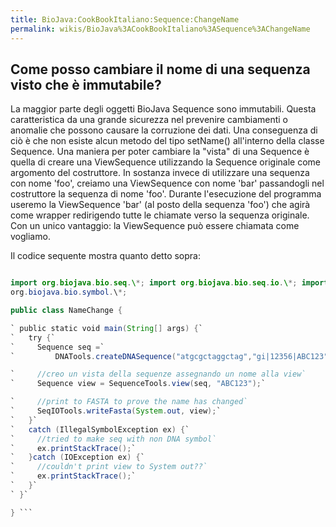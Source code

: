 ```yaml
---
title: BioJava:CookBookItaliano:Sequence:ChangeName
permalink: wikis/BioJava%3ACookBookItaliano%3ASequence%3AChangeName
---
```


Come posso cambiare il nome di una sequenza visto che è immutabile?
-------------------------------------------------------------------

La maggior parte degli oggetti BioJava Sequence sono immutabili. Questa
caratteristica da una grande sicurezza nel prevenire cambiamenti o
anomalie che possono causare la corruzione dei dati. Una conseguenza di
ciò è che non esiste alcun metodo del tipo setName() all'interno della
classe Sequence. Una maniera per poter cambiare la "vista" di una
Sequence è quella di creare una ViewSequence utilizzando la Sequence
originale come argomento del costruttore. In sostanza invece di
utilizzare una sequenza con nome 'foo', creiamo una ViewSequence con
nome 'bar' passandogli nel costruttore la sequenza di nome 'foo'.
Durante l'esecuzione del programma useremo la ViewSequence 'bar' (al
posto della sequenza 'foo') che agirà come wrapper redirigendo tutte le
chiamate verso la sequenza originale. Con un unico vantaggio: la
ViewSequence può essere chiamata come vogliamo.

Il codice sequente mostra quanto detto sopra:

```java import java.io.\*;

import org.biojava.bio.seq.\*; import org.biojava.bio.seq.io.\*; import
org.biojava.bio.symbol.\*;

public class NameChange {

` public static void main(String[] args) {`  
`   try {`  
`     Sequence seq =`  
`         DNATools.createDNASequence("atgcgctaggctag","gi|12356|ABC123");`

`     //creo un vista della sequenze assegnando un nome alla view`  
`     Sequence view = SequenceTools.view(seq, "ABC123");`

`     //print to FASTA to prove the name has changed`  
`     SeqIOTools.writeFasta(System.out, view);`  
`   }`  
`   catch (IllegalSymbolException ex) {`  
`     //tried to make seq with non DNA symbol`  
`     ex.printStackTrace();`  
`   }catch (IOException ex) {`  
`     //couldn't print view to System out??`  
`     ex.printStackTrace();`  
`   }`  
` }`

} ```

